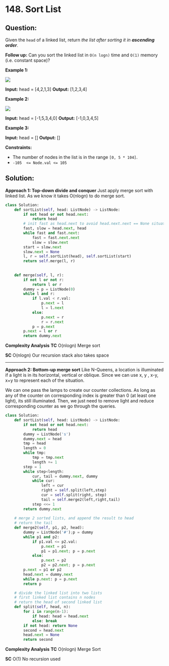 
  

# 148. Sort List

## Question:

Given the  `head`  of a linked list, return  _the list after sorting it in  **ascending order**_.

**Follow up:**  Can you sort the linked list in  `O(n logn)`  time and  `O(1)` memory (i.e. constant space)?

**Example 1:**

![](https://assets.leetcode.com/uploads/2020/09/14/sort_list_1.jpg)

**Input:** head = [4,2,1,3]
**Output:** [1,2,3,4]

**Example 2:**

![](https://assets.leetcode.com/uploads/2020/09/14/sort_list_2.jpg)

**Input:** head = [-1,5,3,4,0]
**Output:** [-1,0,3,4,5]

**Example 3:**

**Input:** head = []
**Output:** []

**Constraints:**

-   The number of nodes in the list is in the range  `[0, 5 * 104]`.
-   `-105  <= Node.val <= 105`
## Solution:
**Approach 1: Top-down divide and conquer**
Just apply merge sort with linked list. As we know it takes O(nlogn) to do merge sort.
```python
class Solution:
    def sortList(self, head: ListNode) -> ListNode:
        if not head or not head.next:
            return head
        # init fast as head.next to avoid head.next.next == None situation
        fast, slow = head.next, head
        while fast and fast.next:
            fast = fast.next.next
            slow = slow.next
        start = slow.next
        slow.next = None
        l, r = self.sortList(head), self.sortList(start)
        return self.merge(l, r)
        
        
    def merge(self, l, r):
        if not l or not r:
            return l or r
        dummy = p = ListNode(0)
        while l and r:
            if l.val < r.val:
                p.next = l
                l = l.next
            else:
                p.next = r
                r = r.next
            p = p.next
        p.next = l or r
        return dummy.next
```
**Complexity Analysis**
**TC** 
O(nlogn) Merge sort

**SC** 
O(nlogn) Our recursion stack also takes space

---

**Approach 2: Bottom-up merge sort**
Like N-Queens, a location is illuminated if a light is in its horizontal, vertical or oblique. Since we can use x, y , x-y, x+y to represent each of the situation. 

We can one pass the lamps to create our counter collections.
As long as any of the counter on corresponding index is greater than 0 (at least one light), its still illuminated. 
Then, we just need to remove light and reduce corresponding counter as we go through the queries.

```python
class Solution:
    def sortList(self, head: ListNode) -> ListNode:
        if not head or not head.next:
            return head
        dummy = ListNode('s')
        dummy.next = head
        tmp = head
        length = 0
        while tmp:
            tmp = tmp.next
            length += 1
        step = 1
        while step<length:
            cur, tail = dummy.next, dummy
            while cur:
                left = cur
                right = self.split(left,step)
                cur = self.split(right, step)
                tail = self.merge2(left,right,tail)
            step <<= 1
        return dummy.next
    
    # merge 2 sorted lists, and append the result to head
    # return the tail
    def merge2(self, p1, p2, head):
        dummy = ListNode('#');p = dummy
        while p1 and p2:
            if p1.val <= p2.val:
                p.next = p1
                p1 = p1.next; p = p.next
            else:
                p.next = p2
                p2 = p2.next; p = p.next
        p.next = p1 or p2
        head.next = dummy.next
        while p.next: p = p.next
        return p

    # divide the linked list into two lists
    # first linked list contains n nodes
    # return the head of second linked list
    def split(self, head, n):
        for i in range(n-1): 
            if head: head = head.next
            else: break
        if not head: return None
        second = head.next
        head.next = None
        return second
```

**Complexity Analysis**
**TC** 
O(nlogn) Merge Sort

**SC** 
O(1) No recursion used
